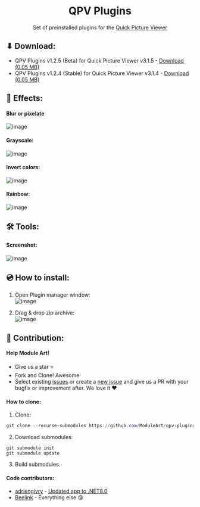 <h1 align="center">QPV Plugins</h1>

<p align="center">
  Set of preinstalled plugins for the <a href="https://moduleart.github.io/quick-picture-viewer/">Quick Picture Viewer</a>
  
</p>

## ⬇ Download:

- QPV Plugins v1.2.5 (Beta) for Quick Picture Viewer v3.1.5 - <a href="https://github.com/ModuleArt/qpv-plugins/releases/download/v1.2.5/qpv-plugins.zip">Download (0.05 MB)</a>
- QPV Plugins v1.2.4 (Stable) for Quick Picture Viewer v3.1.4 - <a href="https://github.com/ModuleArt/qpv-plugins/releases/download/v1.2.4/qpv-plugins.zip">Download (0.05 MB)</a>

## 🎨 Effects:

#### Blur or pixelate

![image](https://user-images.githubusercontent.com/40366303/111228060-d46b5e80-85a0-11eb-97c6-d038b79bc54a.png)

#### Grayscale:

![image](https://user-images.githubusercontent.com/40366303/111228268-257b5280-85a1-11eb-8697-cf9562401ecc.png)

#### Invert colors:

![image](https://user-images.githubusercontent.com/40366303/111228333-42b02100-85a1-11eb-8823-40a4813c83c0.png)

#### Rainbow:

![image](https://user-images.githubusercontent.com/40366303/111228363-53609700-85a1-11eb-9567-bdf0473b4bb8.png)

## 🛠 Tools:

#### Screenshot:

![image](https://user-images.githubusercontent.com/40366303/111228397-64a9a380-85a1-11eb-8a51-f2ca15476e12.png)

## 💿 How to install:

1. Open Plugin manager window:<br>
   ![image](https://user-images.githubusercontent.com/40366303/111229241-d0404080-85a2-11eb-8a86-90066b96d268.png)

2. Drag & drop zip archive:<br>
   ![image](https://user-images.githubusercontent.com/40366303/111229397-12698200-85a3-11eb-84bc-2482e0c73611.png)

## 🔨 Contribution:

#### Help Module Art!

- Give us a star ⭐
- Fork and Clone! Awesome
- Select existing <a href="https://github.com/ModuleArt/qpv-plugins/issues">issues</a> or create a <a href="https://github.com/ModuleArt/qpv-plugins/issues/new">new issue</a> and give us a PR with your bugfix or improvement after. We love it ❤

#### How to clone:

1. Clone:

```powershell
git clone --recurse-submodules https://github.com/ModuleArt/qpv-plugins
```

2. Download submodules:

```
git submodule init
git submodule update
```

3. Build submodules.

#### Code contributors:

- <a href="https://github.com/adriengivry">adriengivry</a> - <a href="https://github.com/ModuleArt/qpv-plugins/pull/9">Updated app to .NET8.0</a>
- <a href="https://github.com/Beelink">Beelink</a> - Everything else 😘
